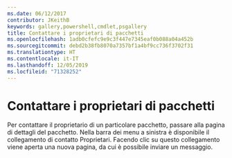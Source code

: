 ```yaml
---
ms.date: 06/12/2017
contributor: JKeithB
keywords: gallery,powershell,cmdlet,psgallery
title: Contattare i proprietari di pacchetti
ms.openlocfilehash: 1adb0cfefc9e9c3f447e7345eaf0b088a04a452b
ms.sourcegitcommit: debd2b38fb8070a7357bf1a4bf9cc736f3702f31
ms.translationtype: HT
ms.contentlocale: it-IT
ms.lasthandoff: 12/05/2019
ms.locfileid: "71328252"
---
```

# <a name="contacting-package-owners"></a>Contattare i proprietari di pacchetti

Per contattare il proprietario di un particolare pacchetto, passare alla pagina di dettagli del pacchetto.
Nella barra dei menu a sinistra è disponibile il collegamento di contatto Proprietari.
Facendo clic su questo collegamento viene aperta una nuova pagina,
da cui è possibile inviare un messaggio.

